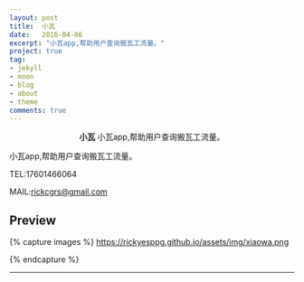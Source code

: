 ```yaml
---
layout: post
title:  小瓦
date:   2016-04-06
excerpt: "小瓦app,帮助用户查询搬瓦工流量。"
project: true
tag:
- jekyll 
- moon
- blog
- about
- theme
comments: true
---
```

 
    
<center><b>小瓦</b> 小瓦app,帮助用户查询搬瓦工流量。</center>
     
小瓦app,帮助用户查询搬瓦工流量。<p>
TEL:17601466064<p>
MAIL:rickcgrs@gmail.com

 
## Preview

{% capture images %}
	https://rickyesppg.github.io/assets/img/xiaowa.png
	 
{% endcapture %}
 

---
 

 
 
 